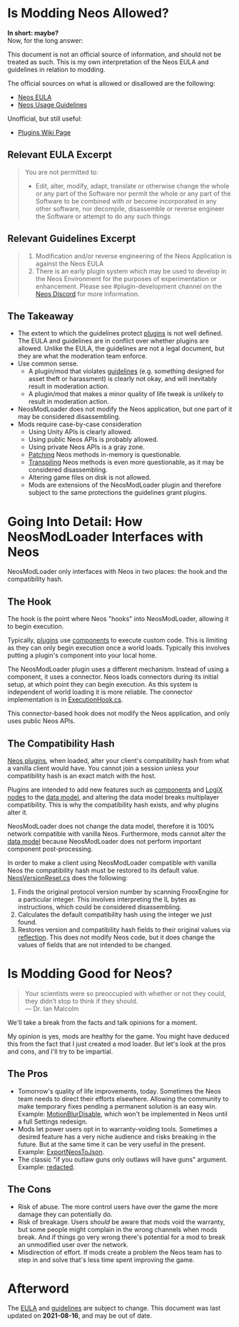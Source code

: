 # Is Modding Neos Allowed?

**In short: maybe?**  
Now, for the long answer:

This document is not an official source of information, and should not be treated as such. This is my own interpretation of the Neos EULA and guidelines in relation to modding.

The official sources on what is allowed or disallowed are the following:
- [Neos EULA][eula]
- [Neos Usage Guidelines][guidelines]

Unofficial, but still useful:
- [Plugins Wiki Page][plugin]

## Relevant EULA Excerpt

> You are not permitted to:
> 
> - Edit, alter, modify, adapt, translate or otherwise change the whole or any part of the Software nor permit the whole or any part of the Software to be combined with or become incorporated in any other software, nor decompile, disassemble or reverse engineer the Software or attempt to do any such things

## Relevant Guidelines Excerpt

> 1. Modification and/or reverse engineering of the Neos Application is against the Neos EULA
> 2. There is an early plugin system which may be used to develop in the Neos Environment for the purposes of experimentation or enhancement. Please see #plugin-development channel on the [Neos Discord](https://discord.com/invite/StcdNe2w) for more information.

<!--
## Relevant [Privacy Policy] Excerpt
> ### Community Content
> 
> Our Service contains community created content not created, owned or directly curated by us. If you open a third party world, creation or otherwise access third party content trough our Service, we strongly advise you to review the Privacy Policy of such world, creation or content.
> 
> We have no control over and assume no responsibility for the content, privacy policies or practices of any third party creators, publishers or services.
-->

## The Takeaway
- The extent to which the guidelines protect [plugins] is not well defined. The EULA and guidelines are in conflict over whether plugins are allowed. Unlike the EULA, the guidelines are not a legal document, but they are what the moderation team enforce.
- Use common sense.
  - A plugin/mod that violates [guidelines] (e.g. something designed for asset theft or harassment) is clearly not okay, and will inevitably result in moderation action.
  - A plugin/mod that makes a minor quality of life tweak is unlikely to result in moderation action.
- NeosModLoader does not modify the Neos application, but one part of it may be considered disassembling.
- Mods require case-by-case consideration
  - Using Unity APIs is clearly allowed.
  - Using public Neos APIs is probably allowed.
  - Using private Neos APIs is a gray zone.
  - [Patching](https://harmony.pardeike.net/articles/intro.html#altering-functionality-patching) Neos methods in-memory is questionable.
  - [Transpiling](https://harmony.pardeike.net/articles/patching-transpiler.html) Neos methods is even more questionable, as it may be considered disassembling.
  - Altering game files on disk is not allowed.
  - Mods are extensions of the NeosModLoader plugin and therefore subject to the same protections the guidelines grant plugins.

# Going Into Detail: How NeosModLoader Interfaces with Neos
NeosModLoader only interfaces with Neos in two places: the hook and the compatibility hash.

## The Hook
The hook is the point where Neos "hooks" into NeosModLoader, allowing it to begin execution.

Typically, [plugins] use [components] to execute custom code. This is limiting as they can only begin execution once a world loads. Typically this involves putting a plugin's component into your local home.

The NeosModLoader plugin uses a different mechanism. Instead of using a component, it uses a connector. Neos loads connectors during its initial setup, at which point they can begin execution. As this system is independent of world loading it is more reliable. The connector implementation is in [ExecutionHook.cs](../NeosModLoader/ExecutionHook.cs).

This connector-based hook does not modify the Neos application, and only uses public Neos APIs.

## The Compatibility Hash
[Neos plugins][plugin], when loaded, alter your client's compatibility hash from what a vanilla client would have. You cannot join a session unless your compatibility hash is an exact match with the host.

Plugins are intended to add new features such as [components] and [LogiX nodes][logix] to the [data model], and altering the data model breaks multiplayer compatibility. This is why the compatibility hash exists, and why plugins alter it.

NeosModLoader does not change the data model, therefore it is 100% network compatible with vanilla Neos. Furthermore, mods cannot alter the [data model] because NeosModLoader does not perform important component post-processing.

In order to make a client using NeosModLoader compatible with vanilla Neos the compatibility hash must be restored to its default value. [NeosVersionReset.cs](../NeosModLoader/NeosVersionReset.cs) does the following:

1. Finds the original protocol version number by scanning FrooxEngine for a particular integer. This involves interpreting the IL bytes as instructions, which could be considered disassembling.
2. Calculates the default compatibility hash using the integer we just found.
3. Restores version and compatibility hash fields to their original values via [reflection](https://docs.microsoft.com/en-us/dotnet/framework/reflection-and-codedom/reflection). This does not modify Neos code, but it does change the values of fields that are not intended to be changed.

# Is Modding Good for Neos?
> Your scientists were so preoccupied with whether or not they could, they didn’t stop to think if they should.  
> — Dr. Ian Malcolm

We'll take a break from the facts and talk opinions for a moment.

My opinion is yes, mods are healthy for the game. You might have deduced this from the fact that I just created a mod loader. But let's look at the pros and cons, and I'll try to be impartial.

## The Pros
- Tomorrow's quality of life improvements, today. Sometimes the Neos team needs to direct their efforts elsewhere. Allowing the community to make temporary fixes pending a permanent solution is an easy win. Example: [MotionBlurDisable](https://github.com/zkxs/MotionBlurDisable), which won't be implemented in Neos until a full Settings redesign.
- Mods let power users opt in to warranty-voiding tools. Sometimes a desired feature has a very niche audience and risks breaking in the future. But at the same time it can be very useful in the present. Example: [ExportNeosToJson](https://github.com/zkxs/ExportNeosToJson).
- The classic "if you outlaw guns only outlaws will have guns" argument. Example: <ins>redacted</ins>.
<!-- - Potential to improve the game. If the planets align, what was once a mod could be integrated into the game proper. But let's be honest, it's going to be easier for Froox to build the feature himself than porting some random garbage code in from a mod... -->
<!-- - Possible source of new developers. If you're hiring someone to program for Neos... why not hire someone who's *already* programming for Neos? -->

## The Cons
- Risk of abuse. The more control users have over the game the more damage they can potentially do.
- Risk of breakage. Users *should* be aware that mods void the warranty, but some people might complain in the wrong channels when mods break. And if things go very wrong there's potential for a mod to break an unmodified user over the network.
- Misdirection of effort. If mods create a problem the Neos team has to step in and solve that's less time spent improving the game.
<!-- - IP ramifications. Modding is a slippery slope to decompiling when the complete lack of documentation leaves you in the dark. But the same can be said for regular plugins. -->

# Afterword
The [EULA] and [guidelines] are subject to change. This document was last updated on **2021-08-16**, and may be out of date.

[eula]: https://store.steampowered.com/eula/740250_eula_0
[guidelines]: https://docs.google.com/document/d/1mqdbIvbj1b2LeFhNzfAASeTpRZk6vmbXISYLdTXTVR4/edit
[privacy policy]: https://wiki.neos.com/Neos_Wiki:Privacy_policy
[plugin]: https://wiki.neos.com/Plugins
[plugins]: https://wiki.neos.com/Plugins
[component]: https://wiki.neos.com/Component
[components]: https://wiki.neos.com/Component
[logix]: https://wiki.neos.com/LogiX
[data model]: https://wiki.neos.com/Core_Concepts#Data_Model
